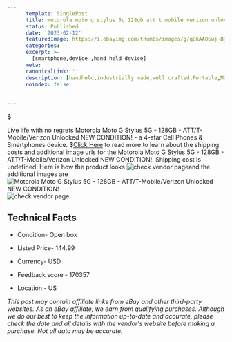 ```yaml
---
      template: SinglePost
      title: motorola moto g stylus 5g 128gb att t mobile verizon unlocked new condition 
      status: Published
      date: '2023-02-12'
      featuredImage: https://i.ebayimg.com/thumbs/images/g/qBkAAOSwj~Bjz09H/s-l225.jpg
      categories: 
      excerpt: >-
        [smartphone,device ,hand held device]
      meta:
      canonicalLink: ''
      description: [handheld,industrially made,well crafted,Portable,Mobile,Compact,Convenient,Lightweight,Maneuverable,Man-portable,Miniature,Carriable,Hand-held,Light,Holdable,Transportable,Mobile device,Pocket-sized,On-the-go,Wireless,Cordless,Compact size,Convenient size, smartphone,device ,hand held device]
      noindex: false
      
        
---
```

$

Live life with no regrets Motorola Moto G Stylus 5G - 128GB - ATT/T-Mobile/Verizon Unlocked NEW CONDITION! - a 4-star Cell Phones & Smartphones device.
$[Click Here](https://www.ebay.com/itm/404123443569?hash=item5e17a26171%3Ag%3AqBkAAOSwj%7EBjz09H&mkevt=1&mkcid=1&mkrid=711-53200-19255-0&campid=%253CePNCampaignId%253E&customid=%253CreferenceId%253E&toolid=10049) to read more to learn about the shipping costs and additional image urls for the Motorola Moto G Stylus 5G - 128GB - ATT/T-Mobile/Verizon Unlocked NEW CONDITION!. Shipping cost is undefined. Here is how the product looks ![check vendor page](https://i.ebayimg.com/thumbs/images/g/qBkAAOSwj~Bjz09H/s-l225.jpg)and the additional images are![Motorola Moto G Stylus 5G - 128GB - ATT/T-Mobile/Verizon Unlocked NEW CONDITION!](https://i.ebayimg.com/images/g/qBkAAOSwj~Bjz09H/s-l1200.jpg)![check vendor page](https://origin-galleryplus.ebayimg.com/ws/web/404123443569_2_0_1/225x225.jpg,https://origin-galleryplus.ebayimg.com/ws/web/404123443569_3_0_1/225x225.jpg,https://origin-galleryplus.ebayimg.com/ws/web/404123443569_4_0_1/225x225.jpg)



 ## Technical Facts 



     
      

 - Condition- Open box 


      

 - Listed Price- 144.99 


      

 - Currency- USD 


      

 - Feedback score - 170357 


      

 - Location - US 


      
      

 *_This post may contain affiliate links from eBay and other third-party websites. As an eBay affiliate, we earn from qualifying purchases. Although we do our best to keep the information up-to-date and accurate, please check the date and all details with the vendor's website before making a purchase. Not all data may be accurate._*






